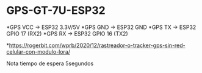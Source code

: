 # GPS-GT-7U-ESP32



*GPS VCC → ESP32 3.3V/5V
*GPS GND → ESP32 GND
*GPS TX → ESP32 GPIO 17 (RX2)
*GPS RX → ESP32 GPIO 16 (TX2)

*https://rogerbit.com/wprb/2020/12/rastreador-o-tracker-gps-sin-red-celular-con-modulo-lora/

Nota tiempo de espera 5segundos
